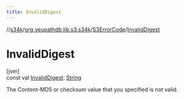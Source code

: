 ```yaml
---
title: InvalidDigest
---
```

//[s34k](../../../index.html)/[org.veupathdb.lib.s3.s34k](../index.html)/[S3ErrorCode](index.html)/[InvalidDigest](-invalid-digest.html)



# InvalidDigest



[jvm]\
const val [InvalidDigest](-invalid-digest.html): [String](https://kotlinlang.org/api/latest/jvm/stdlib/kotlin/-string/index.html)



The Content-MD5 or checksum value that you specified is not valid.




